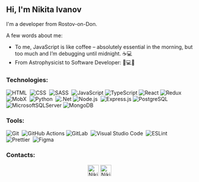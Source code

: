 ## Hi, I'm Nikita Ivanov

I'm a developer from Rostov-on-Don.

A few words about me:
- To me, JavaScript is like coffee – absolutely essential in the morning, but too much and I’m debugging until midnight. ☕💻
- From Astrophysicist to Software Developer: 🚀💻🌌 

### Technologies:

![HTML](https://img.shields.io/badge/-HTML-FFFFFF?style=flat-square&logo=HTML5&logoColor=E34F26)&nbsp;
![CSS](https://img.shields.io/badge/-CSS-FFFFFF?style=flat-square&logo=CSS3&logoColor=1572B6)&nbsp;
![SASS](https://img.shields.io/badge/-SASS-FFFFFF?style=flat-square&logo=SASS)&nbsp;
![JavaScript](https://img.shields.io/badge/javascript-%23323330.svg?style=for-the-badge&logo=javascript&logoColor=%23F7DF1E)
![TypeScript](https://img.shields.io/badge/typescript-%23007ACC.svg?style=for-the-badge&logo=typescript&logoColor=white)
![React](https://img.shields.io/badge/react-%2320232a.svg?style=for-the-badge&logo=react&logoColor=%2361DAFB)
![Redux](https://img.shields.io/badge/-Redux-FFFFFF?style=flat-square&logo=Redux&logoColor=31008D)&nbsp;
![MobX](https://img.shields.io/badge/-MobX-FFFFFF?style=flat-square&logo=mobx&logoColor=#CD672E)&nbsp;
![Python](https://img.shields.io/badge/-Python-FFFFFF?style=flat-square&logo=python)&nbsp;
![.Net](https://img.shields.io/badge/.NET-5C2D91?style=for-the-badge&logo=.net&logoColor=white)
![Node.js](https://img.shields.io/badge/-Node.js-FFFFFF?style=flat-square&logo=node.js)&nbsp;
![Express.js](https://img.shields.io/badge/express.js-%23404d59.svg?style=for-the-badge&logo=express&logoColor=%2361DAFB)
![PostgreSQL](https://img.shields.io/badge/-PostgreSQL-FFFFFF?style=flat-square&logo=postgresql)
![MicrosoftSQLServer](https://img.shields.io/badge/Microsoft%20SQL%20Server-CC2927?style=for-the-badge&logo=microsoft%20sql%20server&logoColor=white)
![MongoDB](https://img.shields.io/badge/-MongoDB-FFFFFF?style=flat-square&logo=mongodb)&nbsp;

### Tools:

![Git](https://img.shields.io/badge/-Git-FFFFFF?style=flat-square&logo=git)&nbsp;
![GitHub Actions](https://img.shields.io/badge/github%20actions-%232671E5.svg?style=for-the-badge&logo=githubactions&logoColor=white)
![GitLab](https://img.shields.io/badge/-GitLab-FFFFFF?style=flat-square&logo=gitlab)&nbsp;
![Visual Studio Code](https://img.shields.io/badge/-Visual%20Studio%20Code-FFFFFF?style=flat-square&logo=visual-studio-code&logoColor=007ACC)&nbsp;
![ESLint](https://img.shields.io/badge/-ESLint-FFFFFF?style=flat-square&logo=eslint&logoColor=4a31c3)&nbsp;
![Prettier](https://img.shields.io/badge/-Prettier-FFFFFF?style=flat-square&logo=prettier)&nbsp;
![Figma](https://img.shields.io/badge/-Figma-FFFFFF?style=flat-square&logo=figma)&nbsp;

### Contacts:
<p align="center">
  <a href="https://www.linkedin.com/in/nikita-ivanov-699102298/"><img width="30px" src="https://simpleicons.org/icons/linkedin.svg" alt="Nikita Ivanov | Linkedin"/></a>
  <a href="https://t.me/Ironjoni"><img width="30px" src="https://simpleicons.org/icons/telegram.svg" alt="Nikita Ivanov | Telegram"/></a>

